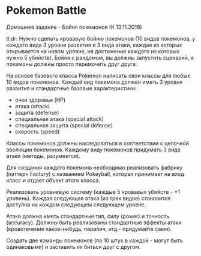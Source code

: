 # Pokemon Battle
Домашнее задание - Бойня покемонов (К 13.11.2018) 

tl;dr: Нужно сделать кровавую бойню покемонов (10 видов покемонов, у каждого вида 3 уровня развития и 3 вида атаки, каждая из которых открывается на новом уровне, на достижение каждого из которых нужно 5 убийств). Бойня с рандомом, вы должны запустить сценарий, а покемоны должны просто перемочить друг друга.

На основе базового класса Pokemon написать свои классы для любых 10 видов покемонов. 
Каждый вид покемона должен иметь 3 уровня развития и стандартные базовые характеристики:
- очки здоровья (HP)
- атака (attack)
- защита (defense)
- специальная атака (special attack)
- специальная защита (special defense)
- скорость (speed)

Классы покемонов должны наследоваться в соответствии с цепочкой эволюции покемонов. Каждому виду покемонов придумать 3 вида атаки (методы, разумеется).

Для создания каждого покемона необходимо реализовать фабрику (паттерн Factory) с названием Pokeyball, которая принимает на вход класс и отдает объект этого класса.

Реализовать уровневую систему (каждые 5 кровавых убийств - +1 уровень). Каждая следующая атака (из трех видов) становится доступна на каждом следующем следующем уровне.

Атака должна иметь стандартные тип, силу (power) и точность (accuracy). Должны быть реализованы стандартные эффекты атаки (кровотечение какое-нибудь, паралич, итд - придумайте сами). 

Создать две команды покемонов (по 10 штук в каждой - могут быть одинаковыми) и заставить их биться друг с другом.
